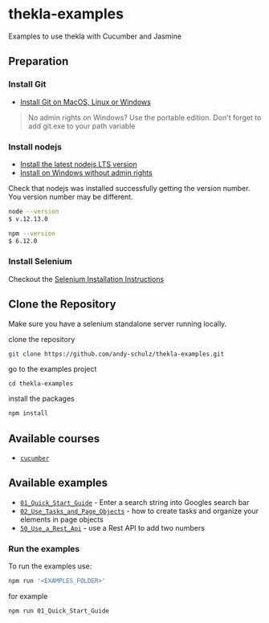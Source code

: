 # thekla-examples

Examples to use thekla with Cucumber and Jasmine

## Preparation

### Install Git

* [Install Git on MacOS, Linux or Windows](https://www.linode.com/docs/development/version-control/how-to-install-git-on-linux-mac-and-windows/)

> No admin rights on Windows? Use the portable edition.
> Don't forget to add git.exe to your path variable

### Install nodejs

* [Install the latest nodejs LTS version](https://nodejs.org/en/download/)
* [Install on Windows without admin rights](https://medium.com/@github.gkarthiks/how-to-install-nodejs-and-npm-in-non-admin-access-windows-machines-102fd461b54c)

Check that nodejs was installed successfully getting the version number.
You version number may be different.

```bash
node --version
$ v.12.13.0

npm --version
$ 6.12.0    
```

### Install Selenium

Checkout the [Selenium Installation Instructions](INSTALL_SELENIUM.md)

## Clone the Repository
  
Make sure you have a selenium standalone server running locally.

clone the repository

````bash
git clone https://github.com/andy-schulz/thekla-examples.git
````

go to the examples project
````
cd thekla-examples
````

install the packages

````bash
npm install
````

## Available courses

* [`cucumber`](courses/cucumber/README.md)

## Available examples

* [``01_Quick_Start_Guide``](examples/01_Quick_Start_Guide) - Enter a search string into Googles search bar
* [``02_Use_Tasks_and_Page_Objects``](examples/02_Use_Tasks_and_Page_Objects) - how to create tasks and organize your elements in page objects
* [``50_Use_a_Rest_Api``](examples/50_Use_a_Rest_Api) - use a Rest API to add two numbers

### Run the examples

To run the examples use:

```bash
npm run '<EXAMPLES_FOLDER>'
```

for example

```bash
npm run 01_Quick_Start_Guide
```
